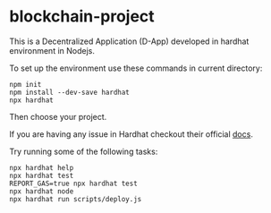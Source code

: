 # blockchain-project

This is a Decentralized Application (D-App) developed in hardhat environment in Nodejs.

To set up the environment use these commands in current directory:
```shell
npm init
npm install --dev-save hardhat
npx hardhat
```
Then choose your project.

If you are having any issue in Hardhat
checkout their official [docs](https://hardhat.org/docs).

Try running some of the following tasks:
```shell
npx hardhat help
npx hardhat test
REPORT_GAS=true npx hardhat test
npx hardhat node
npx hardhat run scripts/deploy.js
``` 
